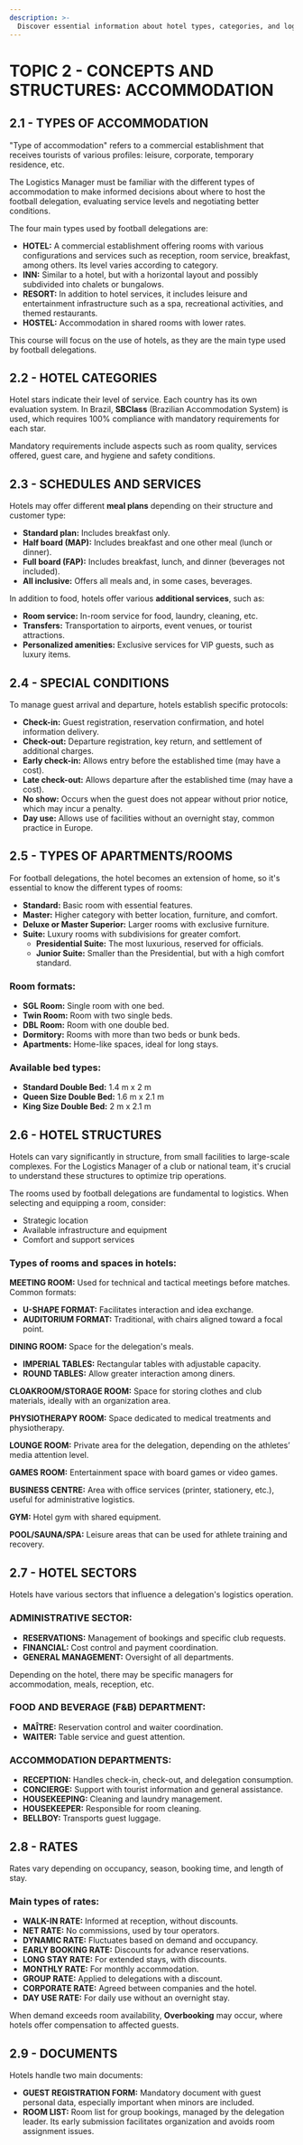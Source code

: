 ```yaml
---
description: >-
  Discover essential information about hotel types, categories, and logistics for football delegations. Master your accommodation options today!
---
```


# TOPIC 2 - CONCEPTS AND STRUCTURES: ACCOMMODATION

## 2.1 - TYPES OF ACCOMMODATION

"Type of accommodation" refers to a commercial establishment that receives tourists of various profiles: leisure, corporate, temporary residence, etc.

The Logistics Manager must be familiar with the different types of accommodation to make informed decisions about where to host the football delegation, evaluating service levels and negotiating better conditions.

The four main types used by football delegations are:

- **HOTEL:** A commercial establishment offering rooms with various configurations and services such as reception, room service, breakfast, among others. Its level varies according to category.
- **INN:** Similar to a hotel, but with a horizontal layout and possibly subdivided into chalets or bungalows.
- **RESORT:** In addition to hotel services, it includes leisure and entertainment infrastructure such as a spa, recreational activities, and themed restaurants.
- **HOSTEL:** Accommodation in shared rooms with lower rates.

This course will focus on the use of hotels, as they are the main type used by football delegations.

## 2.2 - HOTEL CATEGORIES

Hotel stars indicate their level of service. Each country has its own evaluation system. In Brazil, **SBClass** (Brazilian Accommodation System) is used, which requires 100% compliance with mandatory requirements for each star.

Mandatory requirements include aspects such as room quality, services offered, guest care, and hygiene and safety conditions.

## 2.3 - SCHEDULES AND SERVICES

Hotels may offer different **meal plans** depending on their structure and customer type:

- **Standard plan:** Includes breakfast only.
- **Half board (MAP):** Includes breakfast and one other meal (lunch or dinner).
- **Full board (FAP):** Includes breakfast, lunch, and dinner (beverages not included).
- **All inclusive:** Offers all meals and, in some cases, beverages.

In addition to food, hotels offer various **additional services**, such as:

- **Room service:** In-room service for food, laundry, cleaning, etc.
- **Transfers:** Transportation to airports, event venues, or tourist attractions.
- **Personalized amenities:** Exclusive services for VIP guests, such as luxury items.

## 2.4 - SPECIAL CONDITIONS

To manage guest arrival and departure, hotels establish specific protocols:

- **Check-in:** Guest registration, reservation confirmation, and hotel information delivery.
- **Check-out:** Departure registration, key return, and settlement of additional charges.
- **Early check-in:** Allows entry before the established time (may have a cost).
- **Late check-out:** Allows departure after the established time (may have a cost).
- **No show:** Occurs when the guest does not appear without prior notice, which may incur a penalty.
- **Day use:** Allows use of facilities without an overnight stay, common practice in Europe.

## 2.5 - TYPES OF APARTMENTS/ROOMS

For football delegations, the hotel becomes an extension of home, so it's essential to know the different types of rooms:

- **Standard:** Basic room with essential features.
- **Master:** Higher category with better location, furniture, and comfort.
- **Deluxe or Master Superior:** Larger rooms with exclusive furniture.
- **Suite:** Luxury rooms with subdivisions for greater comfort.
  - **Presidential Suite:** The most luxurious, reserved for officials.
  - **Junior Suite:** Smaller than the Presidential, but with a high comfort standard.

### Room formats:

- **SGL Room:** Single room with one bed.
- **Twin Room:** Room with two single beds.
- **DBL Room:** Room with one double bed.
- **Dormitory:** Rooms with more than two beds or bunk beds.
- **Apartments:** Home-like spaces, ideal for long stays.

### Available bed types:

- **Standard Double Bed:** 1.4 m x 2 m
- **Queen Size Double Bed:** 1.6 m x 2.1 m
- **King Size Double Bed:** 2 m x 2.1 m

## 2.6 - HOTEL STRUCTURES

Hotels can vary significantly in structure, from small facilities to large-scale complexes. For the Logistics Manager of a club or national team, it's crucial to understand these structures to optimize trip operations.

The rooms used by football delegations are fundamental to logistics. When selecting and equipping a room, consider:

- Strategic location
- Available infrastructure and equipment
- Comfort and support services

### Types of rooms and spaces in hotels:

**MEETING ROOM:** Used for technical and tactical meetings before matches. Common formats:
- **U-SHAPE FORMAT:** Facilitates interaction and idea exchange.
- **AUDITORIUM FORMAT:** Traditional, with chairs aligned toward a focal point.

**DINING ROOM:** Space for the delegation's meals.
- **IMPERIAL TABLES:** Rectangular tables with adjustable capacity.
- **ROUND TABLES:** Allow greater interaction among diners.

**CLOAKROOM/STORAGE ROOM:** Space for storing clothes and club materials, ideally with an organization area.

**PHYSIOTHERAPY ROOM:** Space dedicated to medical treatments and physiotherapy.

**LOUNGE ROOM:** Private area for the delegation, depending on the athletes’ media attention level.

**GAMES ROOM:** Entertainment space with board games or video games.

**BUSINESS CENTRE:** Area with office services (printer, stationery, etc.), useful for administrative logistics.

**GYM:** Hotel gym with shared equipment.

**POOL/SAUNA/SPA:** Leisure areas that can be used for athlete training and recovery.

## 2.7 - HOTEL SECTORS

Hotels have various sectors that influence a delegation's logistics operation.

### **ADMINISTRATIVE SECTOR:**

- **RESERVATIONS:** Management of bookings and specific club requests.
- **FINANCIAL:** Cost control and payment coordination.
- **GENERAL MANAGEMENT:** Oversight of all departments.

Depending on the hotel, there may be specific managers for accommodation, meals, reception, etc.

### **FOOD AND BEVERAGE (F&B) DEPARTMENT:**

- **MAÎTRE:** Reservation control and waiter coordination.
- **WAITER:** Table service and guest attention.

### **ACCOMMODATION DEPARTMENTS:**

- **RECEPTION:** Handles check-in, check-out, and delegation consumption.
- **CONCIERGE:** Support with tourist information and general assistance.
- **HOUSEKEEPING:** Cleaning and laundry management.
- **HOUSEKEEPER:** Responsible for room cleaning.
- **BELLBOY:** Transports guest luggage.

## 2.8 - RATES

Rates vary depending on occupancy, season, booking time, and length of stay.

### Main types of rates:

- **WALK-IN RATE:** Informed at reception, without discounts.
- **NET RATE:** No commissions, used by tour operators.
- **DYNAMIC RATE:** Fluctuates based on demand and occupancy.
- **EARLY BOOKING RATE:** Discounts for advance reservations.
- **LONG STAY RATE:** For extended stays, with discounts.
- **MONTHLY RATE:** For monthly accommodation.
- **GROUP RATE:** Applied to delegations with a discount.
- **CORPORATE RATE:** Agreed between companies and the hotel.
- **DAY USE RATE:** For daily use without an overnight stay.

When demand exceeds room availability, **Overbooking** may occur, where hotels offer compensation to affected guests.

## 2.9 - DOCUMENTS

Hotels handle two main documents:

- **GUEST REGISTRATION FORM:** Mandatory document with guest personal data, especially important when minors are included.
- **ROOM LIST:** Room list for group bookings, managed by the delegation leader. Its early submission facilitates organization and avoids room assignment issues.
